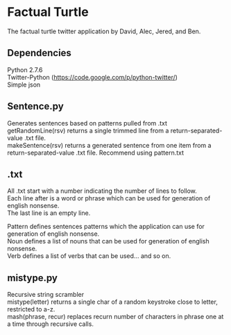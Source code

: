 Factual Turtle
==============
The factual turtle twitter application by David, Alec, Jered, and Ben.  

Dependencies
------------
Python 2.7.6  
Twitter-Python (https://code.google.com/p/python-twitter/)  
Simple json  

Sentence.py
-----------
Generates sentences based on patterns pulled from .txt  
getRandomLine(rsv) returns a single trimmed line from a return-separated-value .txt file.  
makeSentence(rsv) returns a generated sentence from one item from a return-separated-value .txt file. Recommend using pattern.txt

.txt
----
All .txt start with a number indicating the number of lines to follow.  
Each line after is a word or phrase which can be used for generation of english nonsense.  
The last line is an empty line. 
 
Pattern defines sentences patterns which the application can use for generation of english nonsense.  
Noun defines a list of nouns that can be used for generation of english nonsense.  
Verb defines a list of verbs that can be used... and so on.  

mistype.py
----------
Recursive string scrambler  
mistype(letter) returns a single char of a random keystroke close to letter, restricted to a-z.  
mash(phrase, recur) replaces recurn number of characters in phrase one at a time through recursive calls.  
